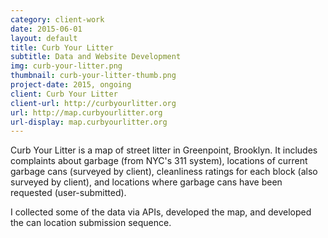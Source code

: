 ```yaml
---
category: client-work
date: 2015-06-01
layout: default
title: Curb Your Litter
subtitle: Data and Website Development
img: curb-your-litter.png
thumbnail: curb-your-litter-thumb.png
project-date: 2015, ongoing
client: Curb Your Litter
client-url: http://curbyourlitter.org
url: http://map.curbyourlitter.org
url-display: map.curbyourlitter.org
---
```


Curb Your Litter is a map of street litter in Greenpoint, Brooklyn. It includes complaints about garbage (from NYC's 311 system), locations of current garbage cans (surveyed by client), cleanliness ratings for each block (also surveyed by client), and locations where garbage cans have been requested (user-submitted).

I collected some of the data via APIs, developed the map, and developed the can location submission sequence.
